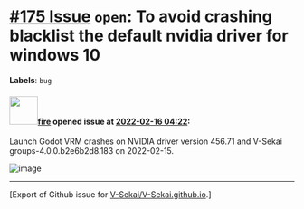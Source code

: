 # [\#175 Issue](https://github.com/V-Sekai/V-Sekai.github.io/issues/175) `open`: To avoid crashing blacklist the default nvidia driver for windows 10 
**Labels**: `bug`


#### <img src="https://avatars.githubusercontent.com/u/32321?u=c2e06a3d2b49a467aa907e54aa259516440267cc&v=4" width="50">[fire](https://github.com/fire) opened issue at [2022-02-16 04:22](https://github.com/V-Sekai/V-Sekai.github.io/issues/175):

Launch Godot VRM crashes on NVIDIA driver version 456.71 and V-Sekai groups-4.0.0.b2e6b2d8.183 on 2022-02-15.

![image](https://user-images.githubusercontent.com/32321/154195938-8111b26b-e59d-4ff5-b2cb-8cfe035bfa20.png)







-------------------------------------------------------------------------------



[Export of Github issue for [V-Sekai/V-Sekai.github.io](https://github.com/V-Sekai/V-Sekai.github.io).]
